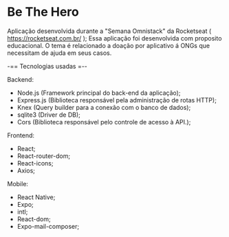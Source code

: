 # Be The Hero

Aplicação desenvolvida durante a  "Semana Omnistack" da Rocketseat ( https://rocketseat.com.br/ );
Essa aplicação foi desenvolvida com proposito educacional.
O tema é relacionado a doação por aplicativo á ONGs que necessitam de ajuda em seus casos.

-== Tecnologias usadas =--

Backend:
  - Node.js (Framework principal do back-end da aplicação);
  - Express.js (Biblioteca responsável pela administração de rotas HTTP);
  - Knex (Query builder para a conexão com o banco de dados);
  - sqlite3 (Driver de DB);
  - Cors (Biblioteca responsável pelo controle de acesso à API.);
  
Frontend:
  - React;
  - React-router-dom;
  - React-icons;
  - Axios;

Mobile:
  - React Native;
  - Expo;
  - intl;
  - React-dom;
  - Expo-mail-composer;
